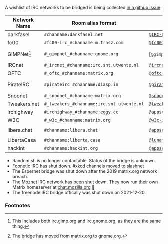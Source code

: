 A wishlist of IRC networks to be bridged is being collected [in a github issue](https://github.com/matrix-org/matrix-appservice-irc/issues/208).

| Network Name | Room alias format                         | Appservice user                    | Room for Support               | Operator                                  |
|--------------|-------------------------------------------|------------------------------------|--------------------------------|-------------------------------------------|
| darkfasel    | `#channame:darkfasel.net`                 | [`@IRC-Darkfasel:darkfasel.net`]   | [`#darkfasel:darkfasel.net`]   | [darkfasel](https://www.darkfasel.net/)   |
| fc00         | `#fc00-irc_#channame:m.trnsz.com`         | [`@fc00ircmtx:m.trnsz.com`]        | None                           |                                           |
| GIMPNet[^1]  | `#_gimpnet_#channame:gnome.org`           | [`@gimpnet-irc:gnome.org`][^2]     | [`#irc:matrix.org`]            | [Matrix.org] / [Gnome.org]                |
| IRCnet       | `#_ircnet_#channame:irc.snt.utwente.nl`   | [`@ircnet:irc.snt.utwente.nl`]     | [`#ircnet:utwente.io`]         | [SNT]                                     |
| OFTC         | `#_oftc_#channame:matrix.org`             | [`@oftc-irc:matrix.org`]           | [`#irc:matrix.org`]            | [Matrix.org]                              |
| PirateIRC    | `#pirateirc_#channame:diasp.in`           | [`@pirateirc:diasp.in`]            | [`#diasp.in:diasp.in`]         | [Indian Pirates](https://pirates.org.in/) |
| Snoonet      | `#_snoonet_#channame:matrix.org`          | [`@snoonet-irc:matrix.org`]        | [`#irc:matrix.org`]            | [Matrix.org]                              |
| Tweakers.net | `#_tweakers_#channame:irc.snt.utwente.nl` | [`@tweakers:irc.snt.utwente.nl`]   | [`#tweakers-irc:utwente.io`]   | [SNT]                                     |
| irchighway   | `#irchighway_#channame:eggy.cc`           | [`@appservice-irc:eggy.cc`]        | [`#eggster:eggy.cc`]           | [Eggy](http://eggy.cc/)                   |
| W3C          | `#_w3c_#channame:matrix.org`              | [`@w3c-irc:matrix.org`]            | [`#irc:matrix.org`]            | [Matrix.org]                              |
| libera.chat  | `#channame:libera.chat`                   | [`@appservice:libera.chat`]        | [`#libera-matrix:libera.chat`] | [Matrix.org]                              |
| LibertaCasa  | `#channame:liberta.casa`                  | [`@lunatic:liberta.casa`]          | [`#help:liberta.casa`]         | [LibertaCasa](https://liberta.casa)
| hackint      | `#channame:hackint.org`                   | [`@appservice-irc:hackint.org`]    | [`#hackint:hackint.org`]       | [hackint](https://hackint.org/)

[`@IRC-Darkfasel:darkfasel.net`]: https://matrix.to/#/@IRC-Darkfasel:darkfasel.net
[`@fc00ircmtx:m.trnsz.com`]: https://matrix.to/#/@fc00ircmtx:m.trnsz.com
[`@appservice-irc:matrix.org`]: https://matrix.to/#/@appservice-irc:matrix.org
[`@gimpnet-irc:gnome.org`]: https://matrix.to/#/@gimpnet-irc:gnome.org
[`@ircnet:irc.snt.utwente.nl`]: https://matrix.to/#/@ircnet:irc.snt.utwente.nl
[`@oftc-irc:matrix.org`]: https://matrix.to/#/@oftc-irc:matrix.org
[`@pirateirc:diasp.in`]: https://matrix.to/#/@pirateirc:diasp.in
[`@snoonet-irc:matrix.org`]: https://matrix.to/#/@snoonet-irc:matrix.org
[`@tweakers:irc.snt.utwente.nl`]: https://matrix.to/#/@tweakers:irc.snt.utwente.nl
[`@appservice-irc:eggy.cc`]: https://matrix.to/#/@appservice-irc:eggy.cc
[`@w3c-irc:matrix.org`]: https://matrix.to/#/@w3c-irc:matrix.org
[`@appservice:libera.chat`]: https://matrix.to/#/@appservice:libera.chat
[`@lunatic:liberta.casa`]: https://matrix.to/#/@lunatic:liberta.casa
[`@appservice-irc:hackint.org`]: https://matrix.to/#/@appservice-irc:hackint.org

[`#irc:matrix.org`]: https://matrix.to/#/%23irc:matrix.org
[`#darkfasel:darkfasel.net`]: https://matrix.to/#/%23darkfasel:darkfasel.net
[`#ircnet:utwente.io`]: https://matrix.to/#/%23ircnet:utwente.io
[`#diasp.in:diasp.in`]: https://matrix.to/#/%23diasp.in:diasp.in
[`#tweakers-irc:utwente.io`]: https://matrix.to/#/%23tweakers-irc:utwente.io
[`#eggster:eggy.cc`]: https://matrix.to/#/%23eggster:eggy.cc
[`#libera-matrix:libera.chat`]: https://matrix.to/#/%23libera-matrix:libera.chat
[`#help:liberta.casa`]: https://matrix.to/#/%23help:liberta.casa
[`#hackint:hackint.org`]: https://matrix.to/#/%23hackint:hackint.org

[Matrix.org]: https://matrix.org/
[Gnome.org]: https://gnome.org/
[SNT]: https://snt.utwente.nl/en/

* Random.sh is no longer contactable. Status of the bridge is unknown.
* Foonetic IRC has shut down. #xkcd channels [moved to slashnet](https://web.archive.org/web/20190824061533/http://wiki.xkcd.com/irc/Main_Page#Channel_Migration)
* The Espernet bridge was shut down after the 2019 matrix.org network breach.
* The Moznet IRC network has been shut down. They now run their own Matrix homeserver at [chat.mozilla.org](https://chat.mozilla.org/) 🎉
* The freenode IRC bridge offically was shut down on 2021-12-20.

### Footnotes

[^1]: This includes both irc.gimp.org and irc.gnome.org, as they are the same thing.

[^2]: The bridge has moved from matrix.org to gnome.org.
